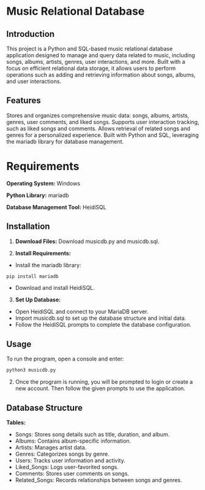 # Music Relational Database

## Introduction
This project is a Python and SQL-based music relational database application designed to manage and query data related to music, including songs, albums, artists, genres, user interactions, and more. Built with a focus on efficient relational data storage, it allows users to perform operations such as adding and retrieving information about songs, albums, and user interactions.

## Features
Stores and organizes comprehensive music data: songs, albums, artists, genres, user comments, and liked songs.
Supports user interaction tracking, such as liked songs and comments.
Allows retrieval of related songs and genres for a personalized experience.
Built with Python and SQL, leveraging the mariadb library for database management.

# Requirements

**Operating System:** Windows

**Python Library:** mariadb

**Database Management Tool:** HeidiSQL

## Installation

1. **Download Files:** Download musicdb.py and musicdb.sql.
   
2. **Install Requirements:**
   
- Install the mariadb library:
```bash
pip install mariadb
```
- Download and install HeidiSQL.
  
3. **Set Up Database:**

- Open HeidiSQL and connect to your MariaDB server.
- Import musicdb.sql to set up the database structure and initial data.
- Follow the HeidiSQL prompts to complete the database configuration.
  
## Usage
To run the program, open a console and enter:
```bash
python3 musicdb.py
```
2. Once the program is running, you will be prompted to login or create a new account. Then follow the given prompts to use the application.

## Database Structure

**Tables:**

- Songs: Stores song details such as title, duration, and album.
- Albums: Contains album-specific information.
- Artists: Manages artist data.
- Genres: Categorizes songs by genre.
- Users: Tracks user information and activity.
- Liked_Songs: Logs user-favorited songs.
- Comments: Stores user comments on songs.
- Related_Songs: Records relationships between songs and genres.
